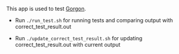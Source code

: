 This app is used to test [Gorgon](https://github.com/nulogy/Gorgon).

* Run `./run_test.sh` for running tests and comparing output with correct_test_result.out

* Run `./update_correct_test_result.sh` for updating correct_test_result.out with current output
